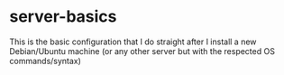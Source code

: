 # server-basics
This is the basic configuration that I do straight after I install a new Debian/Ubuntu machine (or any other server but with the respected OS commands/syntax)
